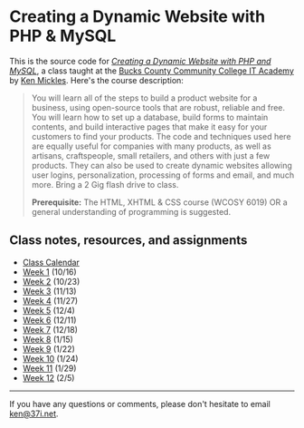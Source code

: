 # Creating a Dynamic Website with PHP & MySQL

This is the source code for *[Creating a Dynamic Website with PHP and MySQL](http://www.bucks.edu/academics/cwd/it-academy/it-intro-courses/html-xtml-css/#dynamicst-phpmysql)*, a class taught at the [Bucks County Community College IT Academy](http://www.bucks.edu/academics/cwd/it-academy/) by [Ken Mickles](http://kenmickles.com). Here's the course description:

> You will learn all of the steps to build a product website for a business, using open-source tools that are robust, reliable and free. You will learn how to set up a database, build forms to maintain contents, and build interactive pages that make it easy for your customers to find your products. The code and techniques used here are equally useful for companies with many products, as well as artisans, craftspeople, small retailers, and others with just a few products. They can also be used to create dynamic websites allowing user logins, personalization, processing of forms and email, and much more. Bring a 2 Gig flash drive to class.
>
> **Prerequisite:** The HTML, XHTML & CSS course (WCOSY 6019) OR a general understanding of programming is suggested.

## Class notes, resources, and assignments

* [Class Calendar](https://www.google.com/calendar/embed?src=2bg0f7rg6g4mq54eu6ecbdo29c%40group.calendar.google.com&ctz=America/New_York)
* [Week 1](https://github.com/bucksphp/bucksphp/wiki/Week-1) (10/16)
* [Week 2](https://github.com/bucksphp/bucksphp/wiki/Week-2) (10/23)
* [Week 3](https://github.com/bucksphp/bucksphp/wiki/Week-3) (11/13)
* [Week 4](https://github.com/bucksphp/bucksphp/wiki/Week-4) (11/27)
* [Week 5](https://github.com/bucksphp/bucksphp/wiki/Week-5) (12/4)
* [Week 6](https://github.com/bucksphp/bucksphp/wiki/Week-6) (12/11)
* [Week 7](https://github.com/bucksphp/bucksphp/wiki/Week-7) (12/18)
* [Week 8](https://github.com/bucksphp/bucksphp/wiki/Week-8) (1/15)
* [Week 9](https://github.com/bucksphp/bucksphp/wiki/Week-9) (1/22)
* [Week 10](https://github.com/bucksphp/bucksphp/wiki/Week-10) (1/24)
* [Week 11](https://github.com/bucksphp/bucksphp/wiki/Week-11) (1/29)
* [Week 12](https://github.com/bucksphp/bucksphp/wiki/Week-12) (2/5)

---
If you have any questions or comments, please don't hesitate to email ken@37i.net.
